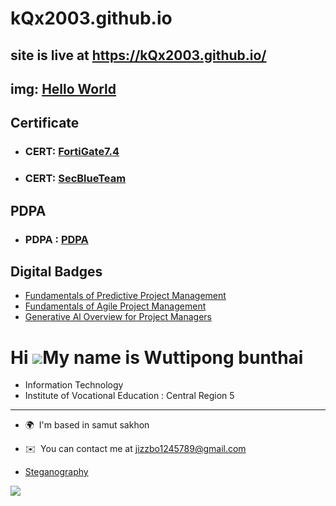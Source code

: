 # kQx2003.github.io
## site is live at https://kQx2003.github.io/

## img: [Hello World](HelloWorld.md)
## Certificate
+ ### CERT: [FortiGate7.4](fortigate.md)
+ ### CERT: [SecBlueTeam](SecBlueTeam.md)
## PDPA
+ ### PDPA : [PDPA](img/PDPA.jpg)

## Digital Badges
+ [Fundamentals of Predictive Project Management](https://www.credly.com/badges/802d630a-0e39-47ec-b65a-fd75bdd80e71/public_url)
+ [Fundamentals of Agile Project Management](https://www.credly.com/badges/51b8fd16-4f9d-4dc4-bd7f-02d6fd998178/public_url)
+ [Generative Al Overview for Project Managers](https://www.credly.com/badges/8c813483-53d4-4fda-95e0-696be442c3ca/public_url)
  
Hi ![](https://user-images.githubusercontent.com/18350557/176309783-0785949b-9127-417c-8b55-ab5a4333674e.gif)My name is Wuttipong bunthai
========================================================================================================================================
+ Information Technology
+ Institute of Vocational Education : Central Region 5
--------------

* 🌍  I'm based in samut sakhon
* ✉️  You can contact me at [jizzbo1245789@gmail.com](mailto:freel2545@gmail.com)

* [Steganography](Steganography.md)

<a href="https://www.github.com/kQx2003" target="_blank" rel="noreferrer"><img
src="https://img.shields.io/github/followers/freel2545?logo=github&style=for-the-badge&color=0891b2&labelColor=1c1917" /></a>
